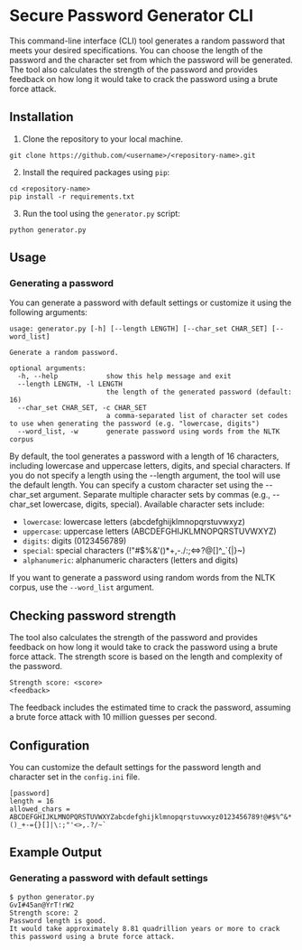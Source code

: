 # Secure Password Generator CLI

This command-line interface (CLI) tool generates a random password that meets your desired specifications. You can choose the length of the password and the character set from which the password will be generated. The tool also calculates the strength of the password and provides feedback on how long it would take to crack the password using a brute force attack.

## Installation

1. Clone the repository to your local machine.
```
git clone https://github.com/<username>/<repository-name>.git
```
2. Install the required packages using `pip`:
```
cd <repository-name>
pip install -r requirements.txt
```
3. Run the tool using the `generator.py` script:
```
python generator.py
```

## Usage

### Generating a password
You can generate a password with default settings or customize it using the following arguments:

```
usage: generator.py [-h] [--length LENGTH] [--char_set CHAR_SET] [--word_list]

Generate a random password.

optional arguments:
  -h, --help            show this help message and exit
  --length LENGTH, -l LENGTH
                        the length of the generated password (default: 16)
  --char_set CHAR_SET, -c CHAR_SET
                        a comma-separated list of character set codes to use when generating the password (e.g. "lowercase, digits")
  --word_list, -w       generate password using words from the NLTK corpus

```

By default, the tool generates a password with a length of 16 characters, including lowercase and uppercase letters, digits, and special characters. If you do not specify a length using the --length argument, the tool will use the default length.
You can specify a custom character set using the --char_set argument. Separate multiple character sets by commas (e.g., --char_set lowercase, digits, special). Available character sets include:
- `lowercase`: lowercase letters (abcdefghijklmnopqrstuvwxyz)
- `uppercase`: uppercase letters (ABCDEFGHIJKLMNOPQRSTUVWXYZ)
- `digits`: digits (0123456789)
- `special`: special characters (!"#$%&'()*+,-./:;<=>?@[\]^_`{|}~)
- `alphanumeric`: alphanumeric characters (letters and digits)

If you want to generate a password using random words from the NLTK corpus, use the `--word_list` argument.

## Checking password strength
The tool also calculates the strength of the password and provides feedback on how long it would take to crack the password using a brute force attack. The strength score is based on the length and complexity of the password.

```
Strength score: <score>
<feedback>
```

The feedback includes the estimated time to crack the password, assuming a brute force attack with 10 million guesses per second.


## Configuration

You can customize the default settings for the password length and character set in the `config.ini` file.

```
[password]
length = 16
allowed_chars = ABCDEFGHIJKLMNOPQRSTUVWXYZabcdefghijklmnopqrstuvwxyz0123456789!@#$%^&*()_+-={}[]|\:;"'<>,.?/~`
```

## Example Output
### Generating a password with default settings

```
$ python generator.py
GvI#45an@YrT!rW2
Strength score: 2
Password length is good.
It would take approximately 8.81 quadrillion years or more to crack this password using a brute force attack.
```
